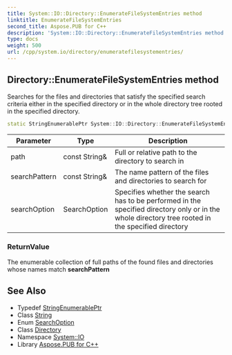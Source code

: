 ```yaml
---
title: System::IO::Directory::EnumerateFileSystemEntries method
linktitle: EnumerateFileSystemEntries
second_title: Aspose.PUB for C++
description: 'System::IO::Directory::EnumerateFileSystemEntries method. Searches for the files and directories that satisfy the specified search criteria either in the specified directory or in the whole directory tree rooted in the specified directory in C++.'
type: docs
weight: 500
url: /cpp/system.io/directory/enumeratefilesystementries/
---
```

## Directory::EnumerateFileSystemEntries method


Searches for the files and directories that satisfy the specified search criteria either in the specified directory or in the whole directory tree rooted in the specified directory.

```cpp
static StringEnumerablePtr System::IO::Directory::EnumerateFileSystemEntries(const String &path, const String &searchPattern=u"*", SearchOption searchOption=SearchOption::TopDirectoryOnly)
```


| Parameter | Type | Description |
| --- | --- | --- |
| path | const String\& | Full or relative path to the directory to search in |
| searchPattern | const String\& | The name pattern of the files and directories to search for |
| searchOption | SearchOption | Specifies whether the search has to be performed in the specified directory only or in the whole directory tree rooted in the specified directory |

### ReturnValue

The enumerable collection of full paths of the found files and directories whose names match **searchPattern**

## See Also

* Typedef [StringEnumerablePtr](../stringenumerableptr/)
* Class [String](../../../system/string/)
* Enum [SearchOption](../../searchoption/)
* Class [Directory](../)
* Namespace [System::IO](../../)
* Library [Aspose.PUB for C++](../../../)
